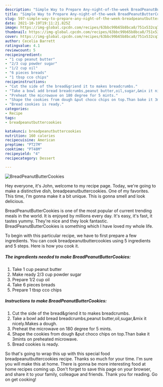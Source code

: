 ```yaml
---
description: "Simple Way to Prepare Any-night-of-the-week BreadPeanutButterCookies"
title: "Simple Way to Prepare Any-night-of-the-week BreadPeanutButterCookies"
slug: 597-simple-way-to-prepare-any-night-of-the-week-breadpeanutbuttercookies
date: 2021-10-19T19:11:21.825Z
image: https://img-global.cpcdn.com/recipes/63bbc99b65b8bca8/751x532cq70/breadpeanutbuttercookies-recipe-main-photo.jpg
thumbnail: https://img-global.cpcdn.com/recipes/63bbc99b65b8bca8/751x532cq70/breadpeanutbuttercookies-recipe-main-photo.jpg
cover: https://img-global.cpcdn.com/recipes/63bbc99b65b8bca8/751x532cq70/breadpeanutbuttercookies-recipe-main-photo.jpg
author: Cecelia Barrett
ratingvalue: 4.1
reviewcount: 5
recipeingredient:
- "1 cup peanut butter"
- "2/3 cup powder sugar"
- "1/2 cup oil"
- "6 pieces breads"
- "1 tbsp cco chips"
recipeinstructions:
- "Cut the side of the bread&griend it to makes breadcrumbs."
- "Take a bowl add bread breadcrumbs,peanut butter,oil,sugar,&mix it nicely.Makes a dough."
- "Preheat the microwave on 180 degree for 5 mints."
- "Shape the cookies from dough &put choco chips on top.Than bake it 3mints on preheated microwave."
- "Bread cookies is ready."
categories:
- Recipe
tags:
- breadpeanutbuttercookies

katakunci: breadpeanutbuttercookies 
nutrition: 160 calories
recipecuisine: American
preptime: "PT27M"
cooktime: "PT48M"
recipeyield: "4"
recipecategory: Dessert

---
```



![BreadPeanutButterCookies](https://img-global.cpcdn.com/recipes/63bbc99b65b8bca8/751x532cq70/breadpeanutbuttercookies-recipe-main-photo.jpg)

Hey everyone, it's John, welcome to my recipe page. Today, we're going to make a distinctive dish, breadpeanutbuttercookies. One of my favorites. This time, I'm gonna make it a bit unique. This is gonna smell and look delicious.



BreadPeanutButterCookies is one of the most popular of current trending meals in the world. It is enjoyed by millions every day. It's easy, it's fast, it tastes yummy. They're nice and they look fantastic. BreadPeanutButterCookies is something which I have loved my whole life.


To begin with this particular recipe, we have to first prepare a few ingredients. You can cook breadpeanutbuttercookies using 5 ingredients and 5 steps. Here is how you cook it.

<!--inarticleads1-->

##### The ingredients needed to make BreadPeanutButterCookies:

1. Take 1 cup peanut butter
1. Make ready 2/3 cup powder sugar
1. Prepare 1/2 cup oil
1. Take 6 pieces breads
1. Prepare 1 tbsp cco chips




<!--inarticleads2-->

##### Instructions to make BreadPeanutButterCookies:

1. Cut the side of the bread&griend it to makes breadcrumbs.
1. Take a bowl add bread breadcrumbs,peanut butter,oil,sugar,&mix it nicely.Makes a dough.
1. Preheat the microwave on 180 degree for 5 mints.
1. Shape the cookies from dough &put choco chips on top.Than bake it 3mints on preheated microwave.
1. Bread cookies is ready.




So that's going to wrap this up with this special food breadpeanutbuttercookies recipe. Thanks so much for your time. I'm sure you will make this at home. There is gonna be more interesting food at home recipes coming up. Don't forget to save this page on your browser, and share it to your family, colleague and friends. Thank you for reading. Go on get cooking!
